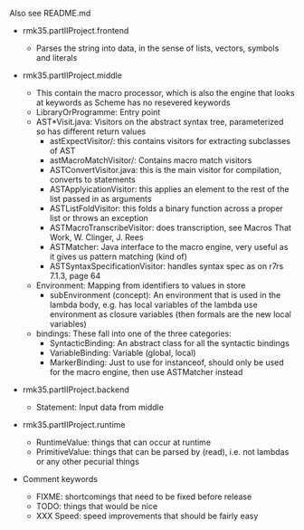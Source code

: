 Also see README.md

* rmk35.partIIProject.frontend
  - Parses the string into data, in the sense of lists, vectors, symbols and literals

* rmk35.partIIProject.middle
  - This contain the macro processor, which is also the engine that looks at keywords as Scheme has no resevered keywords
  - LibraryOrProgramme: Entry point
  - AST*Visit.java: Visitors on the abstract syntax tree, parameterized so has different return values
    - astExpectVisitor/: this contains visitors for extracting subclasses of AST
    - astMacroMatchVisitor/: Contains macro match visitors
    - ASTConvertVisitor.java: this is the main visitor for compilation, converts to statements
    - ASTApplyicationVisitor: this applies an element to the rest of the list passed in as arguments
    - ASTListFoldVisitor: this folds a binary function across a proper list or throws an exception
    - ASTMacroTranscribeVisitor: does transcription, see Macros That Work, W. Clinger, J. Rees
    - ASTMatcher: Java interface to the macro engine, very useful as it gives us pattern matching (kind of)
    - ASTSyntaxSpecificationVisitor: handles syntax spec as on r7rs 7.1.3, page 64
  - Environment: Mapping from identifiers to values in store
    - subEnvironment (concept): An environment that is used in the lambda body, e.g. has local variables of
       the lambda use environment as closure variables (then formals are the new local variables)
  - bindings: These fall into one of the three categories:
    - SyntacticBinding: An abstract class for all the syntactic bindings
    - VariableBinding: Variable (global, local)
    - MarkerBinding: Just to use for instanceof, should only be used for the macro engine, then use ASTMatcher instead

* rmk35.partIIProject.backend
  - Statement: Input data from middle

* rmk35.partIIProject.runtime
  - RuntimeValue: things that can occur at runtime
  - PrimitiveValue: things that can be parsed by (read), i.e. not lambdas or any other pecurial things

* Comment keywords
  - FIXME: shortcomings that need to be fixed before release
  - TODO: things that would be nice
  - XXX Speed: speed improvements that should be fairly easy